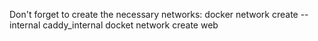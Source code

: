 Don't forget to create the necessary networks:
docker network create --internal caddy_internal
docket network create web